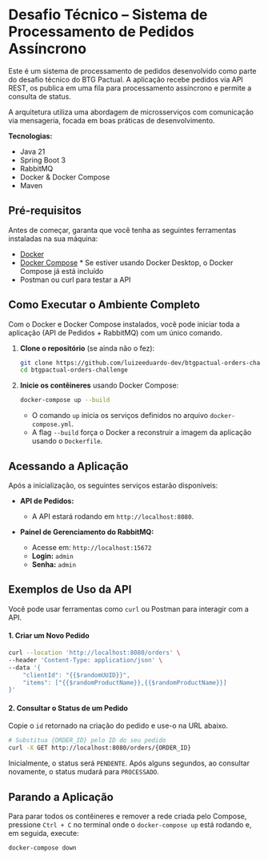 # Desafio Técnico – Sistema de Processamento de Pedidos Assíncrono

Este é um sistema de processamento de pedidos desenvolvido como parte do desafio técnico do BTG
Pactual. A aplicação recebe pedidos via API REST, os publica em uma fila para processamento
assíncrono e permite a consulta de status.

A arquitetura utiliza uma abordagem de microsserviços com comunicação via mensageria, focada em boas
práticas de desenvolvimento.

**Tecnologias:**

* Java 21
* Spring Boot 3
* RabbitMQ
* Docker & Docker Compose
* Maven

## Pré-requisitos

Antes de começar, garanta que você tenha as seguintes ferramentas instaladas na sua máquina:

* [Docker](https://www.docker.com/get-started/)
* [Docker Compose](https://docs.docker.com/compose/install/) * Se estiver usando Docker Desktop, o Docker Compose já está incluído
* Postman ou curl para testar a API

## Como Executar o Ambiente Completo

Com o Docker e Docker Compose instalados, você pode iniciar toda a aplicação (API de Pedidos +
RabbitMQ) com um único comando.

1.  **Clone o repositório** (se ainda não o fez):
    ```bash
    git clone https://github.com/luizeeduardo-dev/btgpactual-orders-challenge.git
    cd btgpactual-orders-challenge
    ```

3.  **Inicie os contêineres** usando Docker Compose:
    ```bash
    docker-compose up --build
    ```
    * O comando `up` inicia os serviços definidos no arquivo `docker-compose.yml`.
    * A flag `--build` força o Docker a reconstruir a imagem da aplicação usando o
      `Dockerfile`.

## Acessando a Aplicação

Após a inicialização, os seguintes serviços estarão disponíveis:

* **API de Pedidos:**
    * A API estará rodando em `http://localhost:8080`.


* **Painel de Gerenciamento do RabbitMQ:**
    * Acesse em: `http://localhost:15672`
    * **Login:** `admin`
    * **Senha:** `admin`

## Exemplos de Uso da API

Você pode usar ferramentas como `curl` ou Postman para interagir com a API.

#### 1. Criar um Novo Pedido

```bash
curl --location 'http://localhost:8080/orders' \
--header 'Content-Type: application/json' \
--data '{
    "clientId": "{{$randomUUID}}",
    "items": ["{{$randomProductName}},{{$randomProductName}}]
}'
```

#### 2. Consultar o Status de um Pedido

Copie o `id` retornado na criação do pedido e use-o na URL abaixo.

```bash
# Substitua {ORDER_ID} pelo ID do seu pedido
curl -X GET http://localhost:8080/orders/{ORDER_ID}
```

Inicialmente, o status será `PENDENTE`. Após alguns segundos, ao consultar novamente, o status
mudará para `PROCESSADO`.

## Parando a Aplicação

Para parar todos os contêineres e remover a rede criada pelo Compose, pressione `Ctrl + C` no
terminal onde o `docker-compose up` está rodando e, em seguida, execute:

```bash
docker-compose down
```
